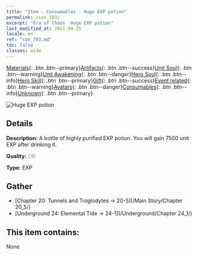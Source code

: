 ```yaml
---
title: "Item - Consumables - Huge EXP potion"
permalink: /con_703/
excerpt: "Era of Chaos  Huge EXP potion"
last_modified_at: 2021-04-25
locale: en
ref: "con_703.md"
toc: false
classes: wide
---
```

 [Materials](/Items/){: .btn .btn--primary}[Artifacts](/Items/Artifacts/){: .btn .btn--success}[Unit Soul](/Items/UnitSoul/){: .btn .btn--warning}[Unit Awakening](/Items/UnitAwakening/){: .btn .btn--danger}[Hero Soul](/Items/HeroSoul/){: .btn .btn--info}[Hero Skill](/Items/HeroSkill/){: .btn .btn--primary}[Gift](/Items/Gift/){: .btn .btn--success}[Event related](/Items/Events/){: .btn .btn--warning}[Avatars](/Items/Avatars/){: .btn .btn--danger}[Consumables](/Items/Consumables/){: .btn .btn--info}[Unknown](/Items/Unknown/){: .btn .btn--primary}

 ![Huge EXP potion](/images/t/i_503.png)

## Details
 **Description:** A bottle of highly purified EXP potion. You will gain 7500 unit EXP after drinking it.

 **Quality:** <span style="color: #DA70D6">OK</span>

 **Type:** EXP

## Gather

*    [Chapter 20: Tunnels and Troglodytes -> 20-5](/Main Story/Chapter 20_5/) 
*    [Underground 24: Elemental Tide -> 24-1](/Underground/Chapter 24_1/) 

## This item contains:

  None

